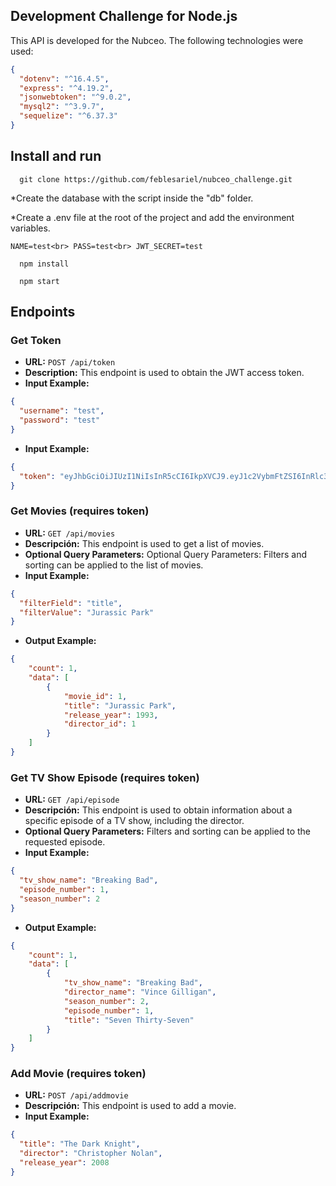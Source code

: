 ## Development Challenge for Node.js

This API is developed for the Nubceo. The following technologies were used:

```json
{
  "dotenv": "^16.4.5",
  "express": "^4.19.2",
  "jsonwebtoken": "^9.0.2",
  "mysql2": "^3.9.7",
  "sequelize": "^6.37.3"
}
```

## Install and run

```
  git clone https://github.com/feblesariel/nubceo_challenge.git
```

*Create the database with the script inside the "db" folder.

*Create a .env file at the root of the project and add the environment variables.

`NAME=test<br>
PASS=test<br>
JWT_SECRET=test`

```
  npm install
```
```
  npm start
```

## Endpoints

### Get Token

- **URL:** `POST /api/token`
- **Description:** This endpoint is used to obtain the JWT access token.
- **Input Example:**
```json
{
  "username": "test",
  "password": "test"
}
```
- **Input Example:**
```json
{
  "token": "eyJhbGciOiJIUzI1NiIsInR5cCI6IkpXVCJ9.eyJ1c2VybmFtZSI6InRlc3R1c2VyIiwiaWF0IjoxNjI2NDc1OTM3LCJleHAiOjE2MjY0NzU5NzN9.9dFdTWycMCw-M7jAIXmGYg9NBKMQY0vFqfvCN2WPL5E"
}
```

### Get Movies (requires token)

- **URL:** `GET /api/movies`
- **Descripción:** This endpoint is used to get a list of movies.
- **Optional Query Parameters:** Optional Query Parameters: Filters and sorting can be applied to the list of movies.
- **Input Example:**
```json
{
  "filterField": "title",
  "filterValue": "Jurassic Park"
}
```
- **Output Example:**
```json
{
    "count": 1,
    "data": [
        {
            "movie_id": 1,
            "title": "Jurassic Park",
            "release_year": 1993,
            "director_id": 1
        }
    ]
}
```

### Get TV Show Episode (requires token)

- **URL:** `GET /api/episode`
- **Descripción:** This endpoint is used to obtain information about a specific episode of a TV show, including the director.
- **Optional Query Parameters:** Filters and sorting can be applied to the requested episode.
- **Input Example:**
```json
{
  "tv_show_name": "Breaking Bad",
  "episode_number": 1,
  "season_number": 2
}
```
- **Output Example:**
```json
{
    "count": 1,
    "data": [
        {
            "tv_show_name": "Breaking Bad",
            "director_name": "Vince Gilligan",
            "season_number": 2,
            "episode_number": 1,
            "title": "Seven Thirty-Seven"
        }
    ]
}
```

### Add Movie (requires token)

- **URL:** `POST /api/addmovie`
- **Descripción:** This endpoint is used to add a movie.
- **Input Example:**
```json
{
  "title": "The Dark Knight",
  "director": "Christopher Nolan",
  "release_year": 2008
}

```